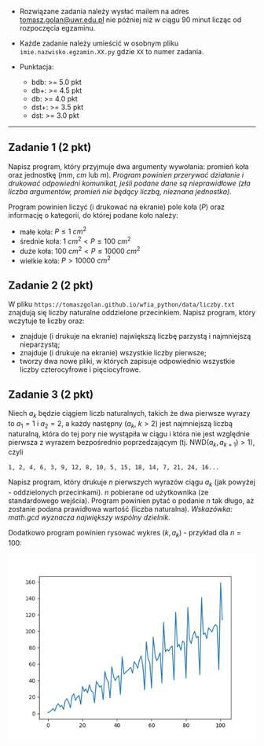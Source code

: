 * Rozwiązane zadania należy wysłać mailem na adres tomasz.golan@uwr.edu.pl nie później niż w ciągu 90 minut licząc od rozpoczęcia egzaminu.

* Każde zadanie należy umieścić w osobnym pliku `imie.nazwisko.egzamin.XX.py` gdzie `XX` to numer zadania.

* Punktacja:
  
    * bdb: >= 5.0 pkt
    * db+: >= 4.5 pkt
    * db: >= 4.0 pkt
    * dst+: >= 3.5 pkt
    * dst: >= 3.0 pkt
    
---

## Zadanie 1 (2 pkt)

Napisz program, który przyjmuje dwa argumenty wywołania: promień koła oraz jednostkę (*mm*, *cm* lub *m*). *Program powinien przerywać działanie i drukować odpowiedni komunikat, jeśli podane dane są nieprawidłowe (zła liczba argumentów, promień nie będący liczbą, nieznana jednostka).*

Program powinien liczyć (i drukować na ekranie) pole koła ($P$) oraz informację o kategorii, do której podane koło należy:

* małe koła: $P \leq 1~cm^2$
* średnie koła: $1~cm^2 < P \leq 100~cm^2$
* duże koła: $100~cm^2 < P \leq 10000~cm^2$
* wielkie koła: $P > 10000~cm^2$

## Zadanie 2 (2 pkt)

W pliku `https://tomaszgolan.github.io/wfia_python/data/liczby.txt` znajdują się liczby naturalne oddzielone przecinkiem. Napisz program, który wczytuje te liczby oraz:

* znajduje (i drukuje na ekranie) największą liczbę parzystą i najmniejszą nieparzystą;
* znajduje (i drukuje na ekranie) wszystkie liczby pierwsze;
* tworzy dwa nowe pliki, w których zapisuje odpowiednio wszystkie liczby czterocyfrowe i pięciocyfrowe.

## Zadanie 3 (2 pkt)

Niech $a_k$ będzie ciągiem liczb naturalnych, takich że dwa pierwsze wyrazy to $a_1 = 1$ i $a_2 = 2$, a każdy następny ($a_{k}$, $k>2$) jest najmniejszą liczbą naturalną, która do tej pory nie wystąpiła w ciągu i która nie jest względnie pierwsza z wyrazem bezpośrednio poprzedzającym (tj. $\text{NWD}(a_k, a_{k+1}) > 1$), czyli

```
1, 2, 4, 6, 3, 9, 12, 8, 10, 5, 15, 18, 14, 7, 21, 24, 16...
```

Napisz program, który drukuje *n* pierwszych wyrazów ciągu $a_k$ (jak powyżej - oddzielonych przecinkami). *n* pobierane od użytkownika (ze standardowego wejścia). Program powinien pytać o podanie *n* tak długo, aż zostanie podana prawidłowa wartość (liczba naturalna). *Wskazówka: math.gcd wyznacza największy wspólny dzielnik.*

Dodatkowo program powinien rysować wykres $(k, a_k)$ - przykład dla $n = 100$:

![*Wskazówka: matplotlib.pyplot.plot*](zad3.png)
